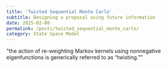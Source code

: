 ```yaml
---
title: 'Twisted Sequential Monte Carlo'
subtitle: Designing a proposal using future information
date: 2025-02-08
permalink: /posts/twisted_sequential_monte_carlo/
category: State Space Model
---
```


"the action of re-weighting Markov kernels using nonnegative eigenfunctions is generically referred to as “twisting.”"


